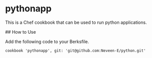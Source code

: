 # pythonapp

This is a Chef cookbook that can be used to run python applications.

## How to Use

Add the following code to your Berksfile.

```cookbook 'pythonapp', git: 'git@github.com:Neveen-E/python.git'```


